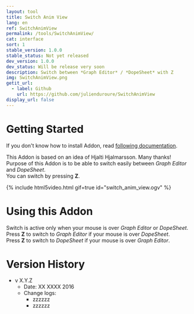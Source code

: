 ```yaml
---
layout: tool
title: Switch Anim View
lang: en
ref: SwitchAnimView
permalink: /tools/SwitchAnimView/
cat: interface
sort: 1
stable_version: 1.0.0
stable_status: Not yet released
dev_version: 1.0.0
dev_status: Will be release very soon
description: Switch between *Graph Editor* / *DopeSheet* with Z
img: SwitchAnimView.png
getit_url:
  - label: Github
    url: https://github.com/julienduroure/SwitchAnimView
display_url: false
---
```


# Getting Started
If you don't know how to install Addon, read [following documentation]({{site.base_url}}/AddonInstallation/).  
  
This Addon is based on an idea of Hjalti Hjalmarsson. Many thanks!  
Purpose of this Addon is to be able to switch easily between *Graph Editor* and *DopeSheet*.  
You can switch by pressing **Z**.  

{% include html5video.html gif=true id="switch_anim_view.ogv" %}

# Using this Addon
Switch is active only when your mouse is over *Graph Editor* or *DopeSheet*.  
Press **Z** to switch to *Graph Editor* if your mouse is over *DopeSheet*.  
Press **Z** to switch to *DopeSheet* if your mouse is over *Graph Editor*.  

# Version History
* v X.Y.Z  
  * Date: XX XXXX 2016
  * Change logs:
    * zzzzzz
	* zzzzzz
